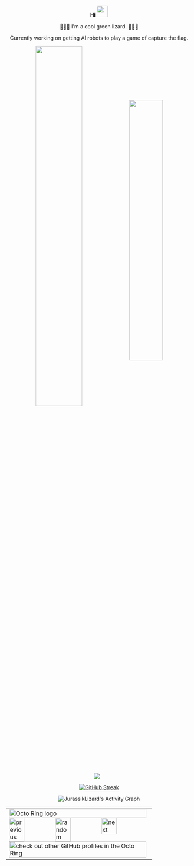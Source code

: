 <div align="center">
  
**Hi**
<img src="https://user-images.githubusercontent.com/42378118/110234147-e3259600-7f4e-11eb-95be-0c4047144dea.gif" width="30">

🦎🦎🦎 I'm a cool green lizard. 🦎🦎🦎

Currently working on getting AI robots to play a game of capture the flag.

<img align="center" width="50%" src="https://github-readme-stats.vercel.app/api?username=JurassikLizard&theme=radical&layout=compact&count_private=false" >
<img align="center" width="42.5%" src="https://github-readme-stats.vercel.app/api/top-langs/?username=JurassikLizard&layout=compact&theme=radical" >
<br><br>

<img align="center" src="https://img.shields.io/badge/C-00599C?style=for-the-badge&logo=c&logoColor=white" />
<img align="center" https://img.shields.io/badge/C%2B%2B-00599C?style=for-the-badge&logo=c%2B%2B&logoColor=white" />
<img align="center" https://img.shields.io/badge/Python-FFD43B?style=for-the-badge&logo=python&logoColor=blue" />
<img align="center" https://img.shields.io/badge/GNU%20Bash-4EAA25?style=for-the-badge&logo=GNU%20Bash&logoColor=white" />

<!-- https://shields.io/ -->
[![GitHub Streak](https://github-readme-streak-stats.herokuapp.com/?user=JurassikLizard&theme=tokyonight)](https://github.com/DenverCoder1/github-readme-streak-stats)

<img alt="JurassikLizard's Activity Graph" src="https://activity-graph.herokuapp.com/graph?username=JurassikLizard&theme=github"/>
</div>

<!-- Octo ring -->
<table><tbody><tr><td><a href="https://octo-ring.com/"><img src="https://octo-ring.com/static/img/widget/top.png" width="99%" alt="Octo Ring logo" align="top"></a><br><a href="https://octo-ring.com/p/JurassikLizard/prev"><img src="https://octo-ring.com/static/img/widget/prev.png" width="33%" alt="previous" align="top" title="previous profile"></a><a href="https://octo-ring.com/p/JurassikLizard/random"><img src="https://octo-ring.com/static/img/widget/random.png" width="33%" alt="random" align="top" title="random profile"></a><a href="https://octo-ring.com/p/JurassikLizard/next"><img src="https://octo-ring.com/static/img/widget/next.png" width="33%" alt="next" align="top" title="next profile"></a><br><a href="https://octo-ring.com/"><img src="https://octo-ring.com/static/img/widget/bottom.png" width="99%" alt="check out other GitHub profiles in the Octo Ring" align="top"></a></td></tr></tbody></table>

<!--
**JurassikLizard/JurassikLizard** is a ✨ _special_ ✨ repository because its `README.md` (this file) appears on your GitHub profile.

Here are some ideas to get you started:

- 🔭 I’m currently working on ...
- 🌱 I’m currently learning ...
- 👯 I’m looking to collaborate on ...
- 🤔 I’m looking for help with ...
- 💬 Ask me about ...
- 📫 How to reach me: ...
- 😄 Pronouns: ...
- ⚡ Fun fact: ...
-->
